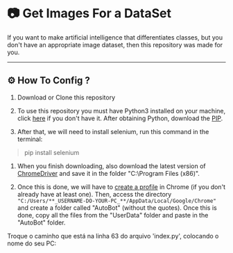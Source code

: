# :camera: Get Images For a DataSet
If you want to make artificial intelligence that differentiates classes, but you don't have an appropriate image dataset, then this repository was made for you.

---
## :gear: How To Config ?
1. Download or Clone this repository

1. To use this repository you must have Python3 installed on your machine, click [here](https://phoenixnap.com/kb/how-to-install-python-3-windows) if you don't have it. After obtaining Python, download the [PIP](https://phoenixnap.com/kb/install-pip-windows).

1. After that, we will need to install selenium, run this command in the terminal:

> pip install selenium

1. When you finish downloading, also download the latest version of [ChromeDriver](https://chromedriver.chromium.org/downloads) and save it in the folder "C:\Program Files (x86)".

1. Once this is done, we will have to [create a profile](https://support.google.com/chrome/answer/2364824?co=GENIE.Platform%3DDesktop&hl=en) in Chrome (if you don't already have at least one). Then, access the directory ```"C:/Users/**_USERNAME-DO-YOUR-PC_**/AppData/Local/Google/Chrome"``` and create a folder called "AutoBot" (without the quotes). Once this is done, copy all the files from the "UserData" folder and paste in the "AutoBot" folder.

Troque o caminho que está na linha 63 do arquivo 'index.py', colocando o nome do seu PC:

